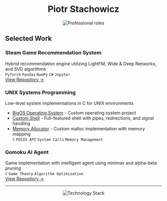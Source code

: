 <div align="center">
  <h1>Piotr Stachowicz</h1>
  <img src="https://readme-typing-svg.demolab.com?font=Inter&weight=300&size=24&duration=3000&pause=1000&color=6366F1&center=true&vCenter=true&width=500&lines=Computer+Science+Student;Data+Engineer+at+Capgemini" alt="Professional roles">
</div>

## Selected Work

### Steam Game Recommendation System
Hybrid recommendation engine utilizing LightFM, Wide & Deep Networks, and SVD algorithms  
`PyTorch` `Pandas` `NumPy` `C#` `Jupyter`  
[View Repository →](https://github.com/DominikSzczepaniak/GameRecommender)

### UNIX Systems Programming
Low-level system implementations in C for UNIX environments  
- [BigOS Operating System](https://github.com/Operacja-System/BigOS) - Custom operating system project
- [Custom Shell](https://github.com/PiotrStachowicz/shell) - Full-featured shell with pipes, redirections, and signal handling
- [Memory Allocator](https://github.com/PiotrStachowicz/malloc) - Custom malloc implementation with memory mapping  
`C` `POSIX API` `System Calls` `Memory Management`

### Gomoku AI Agent
Game implementation with intelligent agent using minimax and alpha-beta pruning  
`C` `Game Theory` `Algorithm Optimization`  
[View Repository →](https://github.com/PiotrStachowicz/Gomoku)

---

<div align="center">
  <img src="https://skillicons.dev/icons?i=python,c,cpp,react,aws,git,linux,terraform&theme=dark" alt="Technology Stack">
</div>
